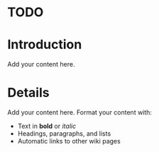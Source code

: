 # TODO

# Introduction

Add your content here.


# Details

Add your content here.  Format your content with:
  - Text in **bold** or *italic*
  - Headings, paragraphs, and lists
  - Automatic links to other wiki pages